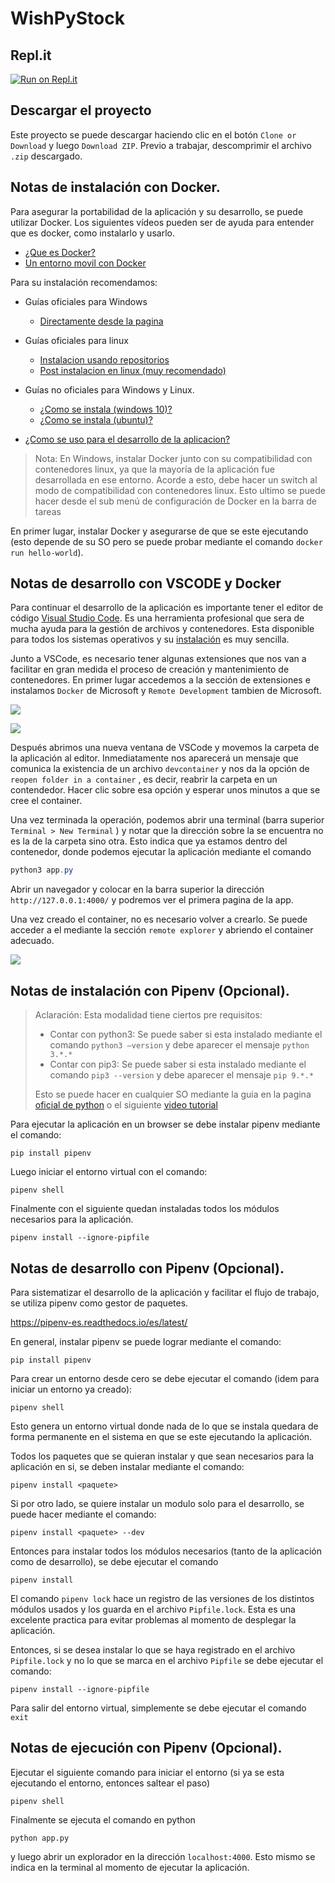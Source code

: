 # WishPyStock

## Repl.it
[![Run on Repl.it](https://repl.it/badge/github/joaquinbf/youwish)](https://repl.it/github/joaquinbf/youwish)

## Descargar el proyecto

Este proyecto se puede descargar haciendo clic en el botón `Clone or Download` y luego `Download ZIP`. Previo a trabajar, descomprimir el archivo `.zip` descargado. 



## Notas de instalación con Docker.

Para asegurar la portabilidad de la aplicación y su desarrollo, se puede utilizar Docker. Los siguientes vídeos pueden ser de ayuda para entender que es docker, como instalarlo y usarlo.

- [¿Que es Docker?](https://www.youtube.com/watch?v=hQgvt-s-AHQ)
- [Un entorno movil con Docker](https://www.youtube.com/watch?v=0rOTx8DYH_E)

Para su instalación recomendamos:

- Guías oficiales para Windows
  - [Directamente desde la pagina](https://www.docker.com/products/docker-desktop)

- Guías oficiales para linux
  - [Instalacion usando repositorios](https://docs.docker.com/install/linux/docker-ce/ubuntu/#install-using-the-repository)
  - [Post instalacion en linux (muy recomendado)](https://docs.docker.com/install/linux/linux-postinstall/)
- Guías no oficiales para Windows y Linux.
  - [¿Como se instala (windows 10)?](https://www.youtube.com/watch?v=BK-C2RofmTE) 
  - [¿Como se instala (ubuntu)?](https://www.youtube.com/watch?v=Q5YtjXoCfPs)
- [¿Como se uso para el desarrollo de la aplicacion?](https://www.youtube.com/watch?v=YENw-bNHZwg&t=1464s)

> Nota: En Windows, instalar Docker junto con su compatibilidad con contenedores linux, ya que la mayoría de la aplicación fue desarrollada en ese entorno. Acorde a esto, debe hacer un switch al modo de compatibilidad con contenedores linux. Esto ultimo se puede hacer desde el sub menú de configuración de Docker en la barra de tareas

En primer lugar, instalar Docker y asegurarse de que se este ejecutando (esto depende de su SO pero se puede probar mediante el comando `docker run hello-world`).

## Notas de desarrollo con VSCODE y Docker

Para continuar el desarrollo de la aplicación es importante tener el editor de código [Visual Studio Code](https://code.visualstudio.com/). Es una herramienta profesional que sera de mucha ayuda para la gestión de archivos y contenedores. Esta disponible para todos los sistemas operativos y su [instalación](https://www.youtube.com/watch?v=zbycB-Yetb0) es muy sencilla.

Junto a VSCode, es necesario tener algunas extensiones que nos van a facilitar en gran medida el proceso de creación y mantenimiento de contenedores. En primer lugar accedemos a la sección de extensiones e instalamos `Docker` de Microsoft y `Remote Development` tambien de Microsoft.

![](https://www.mclibre.org/consultar/informatica/img/vscode/vsc-perso-idioma-1.png)

![](https://josejuansanchez.org/curso-docker/images/installdockerextension.png)



Después abrimos una nueva ventana de VSCode y movemos la carpeta de la aplicación al editor. Inmediatamente nos aparecerá un mensaje que comunica la existencia de un archivo `devcontainer` y nos da la opción de `reopen folder in a container` , es decir, reabrir la carpeta en un contendedor. Hacer clic sobre esa opción y esperar unos minutos a que se cree el container. 

Una vez terminada la operación, podemos abrir una terminal (barra superior `Terminal > New Terminal` ) y notar que la dirección sobre la se encuentra no es la de la carpeta sino otra. Esto indica que ya estamos dentro del contenedor, donde podemos ejecutar la aplicación mediante el comando

```powershell
python3 app.py
```

Abrir un navegador y colocar en la barra superior la dirección `http://127.0.0.1:4000/` y podremos ver el primera pagina de la app.

Una vez creado el container, no es necesario volver a crearlo. Se puede acceder a el mediante la sección `remote explorer` y abriendo el container adecuado.

![](https://code.visualstudio.com/assets/docs/remote/containers/containers-explorer-python.png)





## Notas de instalación con Pipenv (Opcional).

> Aclaración: Esta modalidad tiene ciertos pre requisitos:
>
> - Contar con python3: Se puede saber si esta instalado mediante el comando `python3 –version` y debe aparecer el mensaje `python 3.*.*`
> - Contar con pip3: Se puede saber si esta instalado mediante el comando `pip3 --version` y debe aparecer el mensaje `pip 9.*.*`
>
> Esto se puede hacer en cualquier SO mediante la guia en la pagina [oficial de python](https://www.python.org/) o el siguiente [video tutorial](https://www.youtube.com/watch?v=9fNKy9zOPkg)

Para ejecutar la aplicación en un browser se debe instalar pipenv mediante el comando:

```
pip install pipenv
```

Luego iniciar el entorno virtual con el comando:
```
pipenv shell
```

Finalmente con el siguiente quedan instaladas todos los módulos necesarios para la aplicación.
```
pipenv install --ignore-pipfile
```

## Notas de desarrollo con Pipenv (Opcional).

Para sistematizar el desarrollo de la aplicación y facilitar el flujo de trabajo, se utiliza pipenv como gestor de paquetes. 

https://pipenv-es.readthedocs.io/es/latest/

En general, instalar pipenv se puede lograr mediante el comando:

```
pip install pipenv
```

Para crear un entorno desde cero se debe ejecutar el comando (idem para iniciar un entorno ya creado):

```
pipenv shell
```

Esto genera un entorno virtual donde nada de lo que se instala quedara de forma permanente en el sistema en que se este ejecutando la aplicación.

Todos los paquetes que se quieran instalar y que sean necesarios para la aplicación en si, se deben instalar mediante el comando:

```
pipenv install <paquete>
```

Si por otro lado, se quiere instalar un modulo solo para el desarrollo, se puede hacer mediante el comando:

```
pipenv install <paquete> --dev
```

Entonces para instalar todos los módulos necesarios (tanto de la aplicación como de desarrollo), se debe ejecutar el comando 

```
pipenv install
```

El comando `pipenv lock` hace un registro de las versiones de los distintos módulos usados y los guarda en el archivo `Pipfile.lock`. Esta es una excelente practica para evitar problemas al momento de desplegar la aplicación. 

Entonces, si se desea instalar lo que se haya registrado en el archivo `Pipfile.lock` y no lo que se marca en el archivo `Pipfile` se debe ejecutar el comando:

```
pipenv install --ignore-pipfile
```

Para salir del entorno virtual, simplemente se debe ejecutar el comando `exit`

## Notas de ejecución con Pipenv (Opcional).

Ejecutar el siguiente comando para iniciar el entorno (si ya se esta ejecutando el entorno, entonces saltear el paso)

```
pipenv shell
```

Finalmente se ejecuta el comando en python

```
python app.py
```

y luego abrir un explorador en la dirección `localhost:4000`. Esto mismo se indica en la terminal al momento de ejecutar la aplicación.
